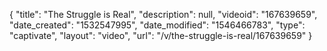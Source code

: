 {
    "title": "The Struggle is Real",
    "description": null,
    "videoid": "167639659",
    "date_created": "1532547995",
    "date_modified": "1546466783",
    "type": "captivate",
    "layout": "video",
    "url": "\/v\/the-struggle-is-real\/167639659"
}